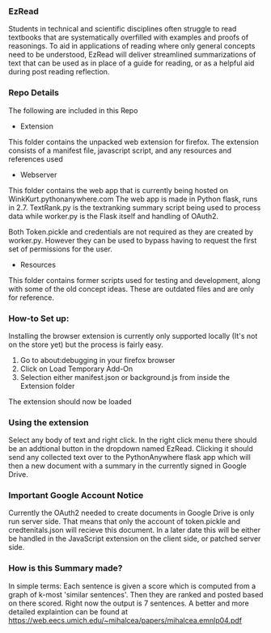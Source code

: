 ### EzRead
Students in technical and scientific disciplines often struggle to read
textbooks that are systematically overfilled with examples and proofs of reasonings. To aid in
applications of reading where only general concepts need to be understood, EzRead will
deliver streamlined summarizations of text that can be used as in place of a guide for reading, or as a helpful aid during post reading reflection.




### Repo Details
The following are included in this Repo
* Extension

This folder contains the unpacked web extension for firefox. 
The extension consists of a manifest file, javascript script, and any resources and references used

 * Webserver
 
 This folder contains the web app that is currently being hosted on  WinkKurt.pythonanywhere.com
 The web app is made in Python flask, runs in 2.7. TextRank.py is the textranking summary script being used to process 
 data while worker.py is the Flask itself and handling of OAuth2.
 
 Both Token.pickle and credentials are not required as they are created by worker.py. However they can be used to bypass having to request the first set of
 permissions for the user.
 
 * Resources
 
 This folder contains former scripts used for testing and development, 
 along with some of the old concept ideas. These are outdated files and are only for reference.
 
 
 
 ### How-to Set up:
 
 Installing the browser extension is currently only supported locally (It's not on the store yet) but 
 the process is fairly easy. 
 
 1. Go to about:debugging in your firefox browser
 2. Click on Load Temporary Add-On
 3. Selection either manifest.json or background.js from inside the Extension folder
 
 The extension should now be loaded
 
 ### Using the extension
 
 Select any body of text and right click. In the right click menu there should be an addtional button in the dropdown named EzRead.
  Clicking it should send any collected text over to the PythonAnywhere flask app which will then a new document with a summary in the currently signed in Google Drive.
  
  ### Important Google Account Notice
  
  Currently the OAuth2 needed to create documents in Google Drive is only run server side. That means that only the
   account of token.pickle and credtenitals.json will recieve this document. In a later date this will be either  be 
   handled in the JavaScript extension on the client side, or patched server side.
   
  ### How is this Summary made?
  In simple terms: Each sentence is given a score which is computed from a graph of k-most 'similar sentences'. Then they are ranked and posted based on there scored.
  Right now the output is 7 sentences. 
  A better and more detailed explaintion can be found at <https://web.eecs.umich.edu/~mihalcea/papers/mihalcea.emnlp04.pdf>